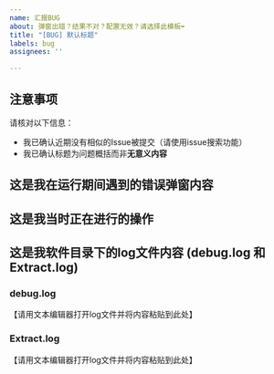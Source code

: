 ```yaml
---
name: 汇报BUG
about: 弹窗出错？结果不对？配置无效？请选择此模板➡
title: "[BUG] 默认标题"
labels: bug
assignees: ''

---
```


## 注意事项
请核对以下信息：
* 我已确认近期没有相似的Issue被提交（请使用issue搜索功能）
* 我已确认标题为问题概括而非**无意义内容**

## 这是我在运行期间遇到的错误弹窗内容

## 这是我当时正在进行的操作

## 这是我软件目录下的log文件内容 (debug.log 和 Extract.log)

### debug.log
【请用文本编辑器打开log文件并将内容粘贴到此处】

### Extract.log
【请用文本编辑器打开log文件并将内容粘贴到此处】
